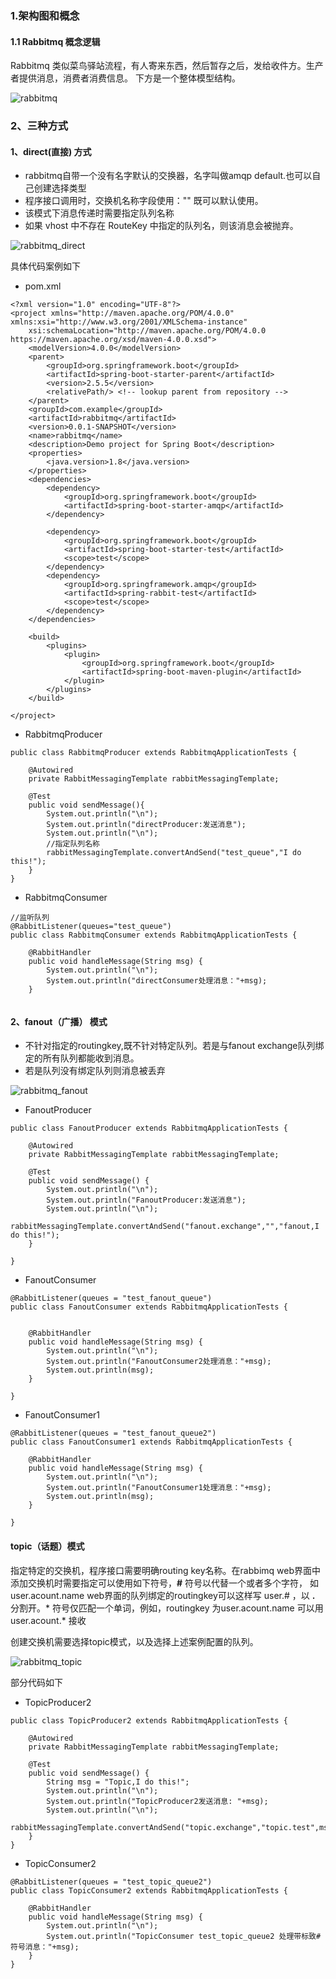 ### 1.架构图和概念

#### 1.1 Rabbitmq 概念逻辑

Rabbitmq 类似菜鸟驿站流程，有人寄来东西，然后暂存之后，发给收件方。生产者提供消息，消费者消费信息。
下方是一个整体模型结构。

![rabbitmq](https://github.com/Teahel/JavaLine/blob/main/image/rabbitmq.jpg)

### 2、三种方式

#### 1、direct(直接) 方式

* rabbitmq自带一个没有名字默认的交换器，名字叫做amqp default.也可以自己创建选择类型
* 程序接口调用时，交换机名称字段使用："" 既可以默认使用。
* 该模式下消息传递时需要指定队列名称
* 如果 vhost 中不存在 RouteKey 中指定的队列名，则该消息会被抛弃。

![rabbitmq_direct](https://github.com/Teahel/JavaLine/blob/main/image/rabbitmq_direct.png)


具体代码案例如下

* pom.xml

```
<?xml version="1.0" encoding="UTF-8"?>
<project xmlns="http://maven.apache.org/POM/4.0.0" xmlns:xsi="http://www.w3.org/2001/XMLSchema-instance"
	xsi:schemaLocation="http://maven.apache.org/POM/4.0.0 https://maven.apache.org/xsd/maven-4.0.0.xsd">
	<modelVersion>4.0.0</modelVersion>
	<parent>
		<groupId>org.springframework.boot</groupId>
		<artifactId>spring-boot-starter-parent</artifactId>
		<version>2.5.5</version>
		<relativePath/> <!-- lookup parent from repository -->
	</parent>
	<groupId>com.example</groupId>
	<artifactId>rabbitmq</artifactId>
	<version>0.0.1-SNAPSHOT</version>
	<name>rabbitmq</name>
	<description>Demo project for Spring Boot</description>
	<properties>
		<java.version>1.8</java.version>
	</properties>
	<dependencies>
		<dependency>
			<groupId>org.springframework.boot</groupId>
			<artifactId>spring-boot-starter-amqp</artifactId>
		</dependency>

		<dependency>
			<groupId>org.springframework.boot</groupId>
			<artifactId>spring-boot-starter-test</artifactId>
			<scope>test</scope>
		</dependency>
		<dependency>
			<groupId>org.springframework.amqp</groupId>
			<artifactId>spring-rabbit-test</artifactId>
			<scope>test</scope>
		</dependency>
	</dependencies>

	<build>
		<plugins>
			<plugin>
				<groupId>org.springframework.boot</groupId>
				<artifactId>spring-boot-maven-plugin</artifactId>
			</plugin>
		</plugins>
	</build>

</project>

```

* RabbitmqProducer

```
public class RabbitmqProducer extends RabbitmqApplicationTests {
    
    @Autowired
    private RabbitMessagingTemplate rabbitMessagingTemplate;

    @Test
    public void sendMessage(){
        System.out.println("\n");
        System.out.println("directProducer:发送消息");
        System.out.println("\n");
        //指定队列名称
        rabbitMessagingTemplate.convertAndSend("test_queue","I do this!");
    }
}

```

* RabbitmqConsumer
```
//监听队列
@RabbitListener(queues="test_queue")
public class RabbitmqConsumer extends RabbitmqApplicationTests {

    @RabbitHandler
    public void handleMessage(String msg) {
        System.out.println("\n");
        System.out.println("directConsumer处理消息："+msg);
    }


```
#### 2、fanout（广播） 模式

* 不针对指定的routingkey,既不针对特定队列。若是与fanout exchange队列绑定的所有队列都能收到消息。
* 若是队列没有绑定队列则消息被丢弃

![rabbitmq_fanout](https://github.com/Teahel/JavaLine/blob/main/image/rabbitmq_fanout.jpg)

* FanoutProducer
```
public class FanoutProducer extends RabbitmqApplicationTests {

    @Autowired
    private RabbitMessagingTemplate rabbitMessagingTemplate;

    @Test
    public void sendMessage() {
        System.out.println("\n");
        System.out.println("FanoutProducer:发送消息");
        System.out.println("\n");
        rabbitMessagingTemplate.convertAndSend("fanout.exchange","","fanout,I do this!");
    }

}
```

* FanoutConsumer
```
@RabbitListener(queues = "test_fanout_queue")
public class FanoutConsumer extends RabbitmqApplicationTests {


    @RabbitHandler
    public void handleMessage(String msg) {
        System.out.println("\n");
        System.out.println("FanoutConsumer2处理消息："+msg);
        System.out.println(msg);
    }

}
```
* FanoutConsumer1
```
@RabbitListener(queues = "test_fanout_queue2")
public class FanoutConsumer1 extends RabbitmqApplicationTests {

    @RabbitHandler
    public void handleMessage(String msg) {
        System.out.println("\n");
        System.out.println("FanoutConsumer1处理消息："+msg);
        System.out.println(msg);
    }

}
```
#### topic（话题）模式

指定特定的交换机，程序接口需要明确routing key名称。在rabbimq web界面中添加交换机时需要指定可以使用如下符号，**#** 符号以代替一个或者多个字符，
如user.acount.name web界面的队列绑定的routingkey可以这样写 user.# ，以 **.** 分割开。* 符号仅匹配一个单词，例如，routingkey 为user.acount.name
可以用user.acount.* 接收

创建交换机需要选择topic模式，以及选择上述案例配置的队列。

![rabbitmq_topic](https://github.com/Teahel/JavaLine/blob/main/image/rabbitmq_topic.jpg)

部分代码如下
* TopicProducer2
```
public class TopicProducer2 extends RabbitmqApplicationTests {

    @Autowired
    private RabbitMessagingTemplate rabbitMessagingTemplate;

    @Test
    public void sendMessage() {
        String msg = "Topic,I do this!";
        System.out.println("\n");
        System.out.println("TopicProducer2发送消息: "+msg);
        System.out.println("\n");
        rabbitMessagingTemplate.convertAndSend("topic.exchange","topic.test",msg);
    }
}

```
* TopicConsumer2
```
@RabbitListener(queues = "test_topic_queue2")
public class TopicConsumer2 extends RabbitmqApplicationTests {

    @RabbitHandler
    public void handleMessage(String msg) {
        System.out.println("\n");
        System.out.println("TopicConsumer test_topic_queue2 处理带标致#符号消息："+msg);
    }
}

```

